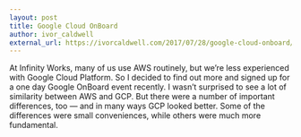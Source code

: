 ```yaml
---
layout: post
title: Google Cloud OnBoard
author: ivor_caldwell
external_url: https://ivorcaldwell.com/2017/07/28/google-cloud-onboard/
---
```


At Infinity Works, many of us use AWS routinely, but we’re less experienced with Google Cloud Platform. So I decided to find out more and signed up for a one day Google OnBoard event recently. I wasn’t surprised to see a lot of similarity between AWS and GCP. But there were a number of important differences, too — and in many ways GCP looked better. Some of the differences were small conveniences, while others were much more fundamental.